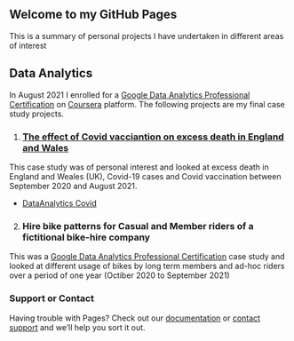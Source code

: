 ## Welcome to my GitHub Pages

This is a summary of personal projects I have undertaken in different areas of interest

## Data Analytics

In August 2021 I enrolled for a [Google Data Analytics Professional Certification](https://www.coursera.org/professional-certificates/google-data-analytics?utm_source=gg&utm_medium=sem&utm_campaign=15-GoogleDataAnalytics-ROW&utm_content=15-GoogleDataAnalytics-ROW&campaignid=12566515400&adgroupid=117869292685&device=c&keyword=coursera%20google%20data%20analytics&matchtype=p&network=g&devicemodel=&adpostion=&creativeid=507290840627&hide_mobile_promo&gclid=CjwKCAjwwsmLBhACEiwANq-tXGS9h4MICqRDhYHLiYF6pL7s7_fyCYZEhdPlnH5CM771YxlVmW821BoC4q4QAvD_BwE) on [Coursera](coursera.org) platform. The following projects are my final case study projects.  

1. ### [The effect of Covid vacciantion on excess death in England and Wales]([https://github.com/altpope/DataAnalytics_Covid/blob/main/Covid_Vaccination_Dataset_Workbench.html])

This case study was of personal interest and looked at excess death in England and Weales (UK), Covid-19 cases and Covid vaccination between September 2020 and August 2021.

  * [DataAnalytics Covid](https://github.com/altpope/DataAnalytics_Covid)

2. ### Hire bike patterns for Casual and Member riders of a fictitional bike-hire company

This was a [Google Data Analytics Professional Certification](https://www.coursera.org/professional-certificates/google-data-analytics?utm_source=gg&utm_medium=sem&utm_campaign=15-GoogleDataAnalytics-ROW&utm_content=15-GoogleDataAnalytics-ROW&campaignid=12566515400&adgroupid=117869292685&device=c&keyword=coursera%20google%20data%20analytics&matchtype=p&network=g&devicemodel=&adpostion=&creativeid=507290840627&hide_mobile_promo&gclid=CjwKCAjwwsmLBhACEiwANq-tXGS9h4MICqRDhYHLiYF6pL7s7_fyCYZEhdPlnH5CM771YxlVmW821BoC4q4QAvD_BwE) case study and looked at different usage of bikes by long term members and ad-hoc riders over a period of one year (Octiber 2020 to September 2021)

### Support or Contact

Having trouble with Pages? Check out our [documentation](https://docs.github.com/categories/github-pages-basics/) or [contact support](https://support.github.com/contact) and we’ll help you sort it out.
